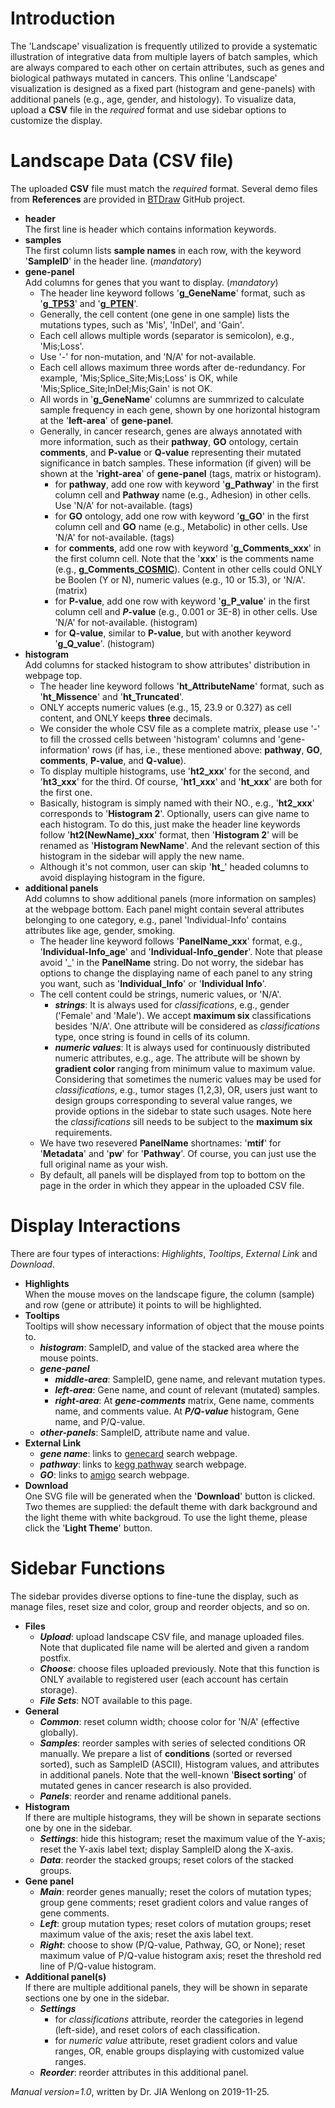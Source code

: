 # Introduction
The 'Landscape' visualization is frequently utilized to provide a systematic illustration of integrative data from multiple layers of batch samples, which are always compared to each other on certain attributes, such as genes and biological pathways mutated in cancers. This online 'Landscape' visualization is designed as a fixed part (histogram and gene-panels) with additional panels (e.g., age, gender, and histology). To visualize data, upload a **CSV** file in the *required* format and use sidebar options to customize the display.

# Landscape Data (CSV file)
The uploaded **CSV** file must match the *required* format. Several demo files from **References** are provided in <a href="https://github.com/Nobel-Justin/BTDraw" target="_blank">BTDraw</a> GitHub project.

- **header**<br/>
  The first line is header which contains information keywords.
- **samples**<br/>
  The first column lists **sample names** in each row, with the keyword '**SampleID**' in the header line. (*mandatory*)
- **gene-panel**<br/>
  Add columns for genes that you want to display. (*mandatory*)
  - The header line keyword follows '**g\_GeneName**' format, such as '**g\_<a href="http://genecards.org/cgi-bin/carddisp.pl?gene=TP53" target="_blank">TP53</a>**' and '**g\_<a href="http://genecards.org/cgi-bin/carddisp.pl?gene=PTEN" target="_blank">PTEN</a>**'.
  - Generally, the cell content (one gene in one sample) lists the mutations types, such as 'Mis', 'InDel', and 'Gain'.
  - Each cell allows multiple words (separator is semicolon), e.g., 'Mis;Loss'.
  - Use '-' for non-mutation, and 'N/A' for not-available.
  - Each cell allows maximum three words after de-redundancy. For example, 'Mis;Splice\_Site;Mis;Loss' is OK, while 'Mis;Splice\_Site;InDel;Mis;Gain' is not OK.
  - All words in '**g\_GeneName**' columns are summrized to calculate sample frequency in each gene, shown by one horizontal histogram at the '**left-area**' of **gene-panel**.
  - Generally, in cancer research, genes are always annotated with more information, such as their **pathway**, **GO** ontology, certain **comments**, and **P-value** or **Q-value** representing their mutated significance in batch samples. These information (if given) will be shown at the '**right-area**' of **gene-panel** (tags, matrix or histogram).
     - for **pathway**, add one row with keyword '**g\_Pathway**' in the first column cell and **Pathway** name (e.g., Adhesion) in other cells. Use 'N/A' for not-available. (tags)
     - for **GO** ontology, add one row with keyword '**g\_GO**' in the first column cell and **GO** name (e.g., Metabolic) in other cells. Use 'N/A' for not-available. (tags)
     - for **comments**, add one row with keyword '**g\_Comments\_xxx**' in the first column cell. Note that the '**xxx**' is the comments name (e.g., **g\_Comments\_<a href="https://cancer.sanger.ac.uk/cosmic" target="_blank">COSMIC</a>**). Content in other cells could ONLY be Boolen (Y or N), numeric values (e.g., 10 or 15.3), or 'N/A'. (matrix)
     - for **P-value**, add one row with keyword '**g\_P\_value**' in the first column cell and **_P_-value** (e.g., 0.001 or 3E-8) in other cells. Use 'N/A' for not-available. (histogram)
     - for **Q-value**, similar to **P-value**, but with another keyword '**g\_Q\_value**'. (histogram)
- **histogram**<br/>
  Add columns for stacked histogram to show attributes' distribution in webpage top.
  - The header line keyword follows '**ht\_AttributeName**' format, such as '**ht\_Missence**' and '**ht\_Truncated**'.
  - ONLY accepts numeric values (e.g., 15, 23.9 or 0.327) as cell content, and ONLY keeps **three** decimals.
  - We consider the whole CSV file as a complete matrix, please use '-' to fill the crossed cells between 'histogram' columns and 'gene-information' rows (if has, i.e., these mentioned above: **pathway**, **GO**, **comments**, **P-value**, and **Q-value**).
  - To display multiple histograms, use '**ht2\_xxx**' for the second, and '**ht3\_xxx**' for the third. Of course, '**ht1\_xxx**' and '**ht\_xxx**' are both for the first one.
  - Basically, histogram is simply named with their NO., e.g., '**ht2\_xxx**' corresponds to '**Histogram 2**'. Optionally, users can give name to each histogram. To do this, just make the header line keywords follow '**ht2(NewName)\_xxx**' format, then '**Histogram 2**' will be renamed as '**Histogram NewName**'. And the relevant section of this histogram in the sidebar will apply the new name.
  - Although it's not common, user can skip '**ht\_**' headed columns to avoid displaying histogram in the figure.
- **additional panels**<br/>
  Add columns to show additional panels (more information on samples) at the webpage bottom. Each panel might contain several attributes belonging to one category, e.g., panel 'Individual-Info' contains attributes like age, gender, smoking.
  - The header line keyword follows '**PanelName\_xxx**' format, e.g., '**Individual-Info\_age**' and '**Individual-Info\_gender**'. Note that please avoid '\_' in the **PanelName** string. Do not worry, the sidebar has options to change the displaying name of each panel to any string you want, such as '**Individual\_Info**' or '**Individual Info**'.
  - The cell content could be strings, numeric values, or 'N/A'.
     - __*strings*__: It is always used for *classifications*, e.g., gender ('Female' and 'Male'). We accept **maximum six** classifications besides 'N/A'. One attribute will be considered as *classifications* type, once string is found in cells of its column.
     - __*numeric values*__: It is always used for continuously distributed numeric attributes, e.g., age. The attribute will be shown by **gradient color** ranging from minimum value to maximum value. Considering that sometimes the numeric values may be used for *classifications*, e.g., tumor stages (1,2,3), OR, users just want to design groups corresponding to several value ranges, we provide options in the sidebar to state such usages. Note here the *classifications* sill needs to be subject to the **maximum six** requirements.
  - We have two resevered **PanelName** shortnames: '**mtif**' for '**Metadata**' and '**pw**' for '**Pathway**'. Of course, you can just use the full original name as your wish.
  - By default, all panels will be displayed from top to bottom on the page in the order in which they appear in the uploaded CSV file.

# Display Interactions
There are four types of interactions: *Highlights*, *Tooltips*, *External Link* and *Download*.

- **Highlights**<br/>
  When the mouse moves on the landscape figure, the column (sample) and row (gene or attribute) it points to will be highlighted.
- **Tooltips**<br/>
  Tooltips will show necessary information of object that the mouse points to.
  - __*histogram*__: SampleID, and value of the stacked area where the mouse points.
  - __*gene-panel*__
     - __*middle-area*__: SampleID, gene name, and relevant mutation types.
     - __*left-area*__: Gene name, and count of relevant (mutated) samples.
     - __*right-area*__: At __*gene-comments*__ matrix, Gene name, comments name, and comments value. At __*P/Q-value*__ histogram, Gene name, and P/Q-value.
  - __*other-panels*__: SampleID, attribute name and value.
- **External Link**<br/>
  - __*gene name*__: links to <a href="https://www.genecards.org/" target="_blank">genecard</a> search webpage.
  - __*pathway*__: links to <a href="https://www.kegg.jp/" target="_blank">kegg pathway</a> search webpage.
  - __*GO*__: links to <a href="http://amigo.geneontology.org/" target="_blank">amigo</a> search webpage.
- **Download**<br/>
  One SVG file will be generated when the '**Download**' button is clicked. Two themes are supplied: the default theme with dark background and the light theme with white backgroud. To use the light theme, please click the '**Light Theme**' button.

# Sidebar Functions
The sidebar provides diverse options to fine-tune the display, such as manage files, reset size and color, group and reorder objects, and so on.

- **Files**
  - __*Upload*__: upload landscape CSV file, and manage uploaded files. Note that duplicated file name will be alerted and given a random postfix.
  - __*Choose*__: choose files uploaded previously. Note that this function is ONLY available to registered user (each account has certain storage).
  - __*File Sets*__: NOT available to this page.
- **General**
  - __*Common*__: reset column width; choose color for 'N/A' (effective globally).
  - __*Samples*__: reorder samples with series of selected conditions OR manually. We prepare a list of **conditions** (sorted or reversed sorted), such as SampleID (ASCII), Histogram values, and attributes in additional panels. Note that the well-known '**Bisect sorting**' of mutated genes in cancer research is also provided.
  - __*Panels*__: reorder and rename additional panels.
- **Histogram**<br/>
  If there are multiple histograms, they will be shown in separate sections one by one in the sidebar.
  - __*Settings*__: hide this histogram; reset the maximum value of the Y-axis; reset the Y-axis label text; display SampleID along the X-axis.
  - __*Data*__: reorder the stacked groups; reset colors of the stacked groups.
- **Gene panel**
  - __*Main*__: reorder genes manually; reset the colors of mutation types; group gene comments; reset gradient colors and value ranges of gene comments.
  - __*Left*__: group mutation types; reset colors of mutation groups; reset maximum value of the axis; reset the axis label text.
  - __*Right*__: choose to show (P/Q-value, Pathway, GO, or None); reset maximum value of P/Q-value histogram axis; reset the threshold red line of P/Q-value histogram.
- **Additional panel(s)**<br/>
  If there are multiple additional panels, they will be shown in separate sections one by one in the sidebar.
  - __*Settings*__
     - for *classifications* attribute, reorder the categories in legend (left-side), and reset colors of each classification.
     - for *numeric value* attribute, reset gradient colors and value ranges, OR, enable groups displaying with customized value ranges.
  - __*Reorder*__: reorder attributes in this additional panel.

*Manual version=1.0*, written by Dr. JIA Wenlong on 2019-11-25.
